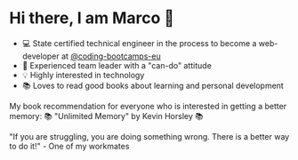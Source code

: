 # Hi there, I am Marco 👋

- 💻 State certified technical engineer in the process to become a web-developer at [@coding-bootcamps-eu](https://github.com/coding-bootcamps-eu)
- 🙏 Experienced team leader with a "can-do" attitude
- 💡 Highly interested in technology 
- 📚 Loves to read good books about learning and personal development


My book recommendation for everyone who is interested in getting a better memory: 📚 "Unlimited Memory" by Kevin Horsley 📚

"If you are struggling, you are doing something wrong. There is a better way to do it!" - One of my workmates



<!---
marcorosenbaum/marcorosenbaum is a ✨ special ✨ repository because its `README.md` (this file) appears on your GitHub profile.
You can click the Preview link to take a look at your changes.
--->
